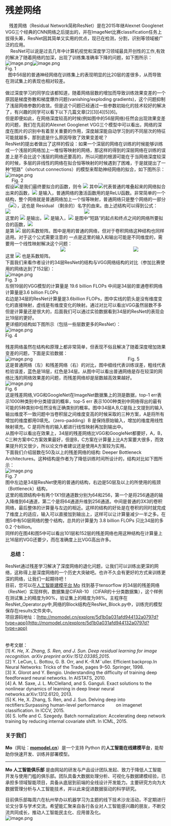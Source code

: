 # 残差网络

   残差网络（Residual Network简称ResNet）是在2015年继Alexnet Googlenet VGG三个经典的CNN网络之后提出的，并在ImageNet比赛classification任务上拔得头筹，ResNet因其简单又实用的优点，现已在检测，分割，识别等领域被广泛的应用。<br />    ResNet可以说是过去几年中计算机视觉和深度学习领域最具开创性的工作,有效的解决了随着网络的加深，出现了训练集准确率下降的问题，如下图所示：<br />![image.png](https://cdn.nlark.com/yuque/0/2019/png/388662/1561471243660-6a450746-964b-4e46-936e-624ad11b0e52.png#align=left&display=inline&height=231&name=image.png&originHeight=266&originWidth=396&size=21761&status=done&width=344)![image.png](https://cdn.nlark.com/yuque/0/2019/png/388662/1561471361969-e5fba1a8-dd85-40de-b236-e8b268b59661.png#align=left&display=inline&height=241&name=image.png&originHeight=258&originWidth=369&size=18371&status=done&width=344)<br />Fig. 1<br />  图中56层的普通神经网络在训练集上的表现明显的比20层的差很多，从而导致在测试集上的表现也相对较差。<br />
<br />做过深度学习的同学应该都知道，随着网络层数的增加而导致训练效果变差的一个原因是梯度弥散和梯度爆炸问题(vanishing/exploding gradients)，这个问题抑制了浅层网络参数的收敛。但是这个问题已经通过一些参数初始化的技术较好的解决了，有兴趣的同学可以看下以下几篇文章[2][3][4][5][6]。<br />但是即便如此，在网络深度较高的时候(例如图中的56层网络)任然会出现效果变差的问题，我们在先前的Alexnet Googlenet VGG三个模型中可以看出，网络的深度在图片的识别中有着至关重要的作用，深度越深能自动学习到的不同层次的特征可能就越多，那到底是什么原因导致了效果变差呢？<br />ResNet的提出者做出了这样的假设：如果一个深层的网络在训练的时候能够训练成一个浅层的网络加上一堆恒等映射的网络，那这样的得到的深层网络在训练的误差上是不会比这个浅层的网络还要高的，所以问题的根源可能在于当网络深度较深的时候，多层的非线性的网络在拟合恒等映射的时候遇到了困难，于是就提出了一种“短路”（shortcut connections）的模型来帮助神经网络的拟合，如下图所示：<br />![image.png](https://cdn.nlark.com/yuque/0/2019/png/388662/1561476193643-7fa3a9cc-85e9-49da-9f6f-491bbd11990a.png#align=left&display=inline&height=180&name=image.png&originHeight=248&originWidth=482&size=22726&status=done&width=349)<br />     Fig. 2<br />假设![](https://cdn.nlark.com/yuque/__latex/355b078226649f1cf244ee0f59eeaf3a.svg#card=math&code=H%28x%29&height=24&width=37)是我们最终要拟合的函数，则令 ![](https://cdn.nlark.com/yuque/__latex/54d65742ef351ebf8b11a1887faf31e7.svg#card=math&code=H%28x%29%3DF%28x%29%2Bx&height=24&width=121) 其中![](https://cdn.nlark.com/yuque/__latex/d76f2c4d6bdf142af5106c3f36e9e970.svg#card=math&code=F%28x%29&height=24&width=34)代表普通的堆叠起来的网络拟合出来的函数，![](https://cdn.nlark.com/yuque/__latex/9dd4e461268c8034f5c8564e155c67a6.svg#card=math&code=x&height=24&width=9) 是输入，普通网络的激活函数用的是ReLU函数。非常简单的一个结构，整个网络就是普通网络加上一个恒等映射，普通网络只是整个网络的一部分（![](https://cdn.nlark.com/yuque/__latex/b713db8c4efe4c1a7a3304d256f9b194.svg#card=math&code=F%28x%29%3DH%28x%29-x&height=24&width=121)），这也是 Residual （剩余的）名字的由来。由上述结构可以得到公式：<br />![](https://cdn.nlark.com/yuque/__latex/2921b6d8757b1d34ca7d7e8382901f5f.svg#card=math&code=y%3DF%28x%2C%5C%7BW_i%5C%7D%29%2Bx&height=24&width=137)                                                           ![](https://cdn.nlark.com/yuque/__latex/7acce3193127d4b71a6c2b140c22dc95.svg#card=math&code=%281%29&height=24&width=21)<br />这里的 ![](https://cdn.nlark.com/yuque/__latex/415290769594460e2e485922904f345d.svg#card=math&code=y&height=24&width=8) 是输出，![](https://cdn.nlark.com/yuque/__latex/9dd4e461268c8034f5c8564e155c67a6.svg#card=math&code=x&height=24&width=9) 是输入，![](https://cdn.nlark.com/yuque/__latex/f3e5dd0b1dc61a00993478289fd822ff.svg#card=math&code=F%28x%2C%5C%7BW_i%5C%7D%29&height=24&width=79) 是图中“短路”的起点和终点之间的网络所要拟合的函数，![](https://cdn.nlark.com/yuque/__latex/540bdf656419f2a308d7ad1571c664a0.svg#card=math&code=W_i&height=24&width=21)<br />是第 ![](https://cdn.nlark.com/yuque/__latex/865c0c0b4ab0e063e5caa3387c1a8741.svg#card=math&code=i&height=24&width=5) 层的系数矩阵。图中是用的普通的网络，但对于卷积网络这种结构也同样适用。对于这个公式需要注意的 一点是这里的输入和输出可能是不同维度的，需要用一个线性映射解决这个问题：<br />                                            ![](https://cdn.nlark.com/yuque/__latex/4add77731b95d49a23c4088d209b81fe.svg#card=math&code=y%3DF%28x%2C%5C%7BW_i%5C%7D%29%2BW_sx&height=24&width=160)                                                      ![](https://cdn.nlark.com/yuque/__latex/e4b00b4a65a415cf9ebaa9f83719c071.svg#card=math&code=%282%29&height=24&width=21)<br />这里 ![](https://cdn.nlark.com/yuque/__latex/bc09fe19e1165de9c3bdd48f49ab36a1.svg#card=math&code=W_s&height=24&width=23) 也是系数矩阵。<br />下面我们来看作者设计的34层ResNet的结构与VGG网络结构的对比（参加比赛使用的网络达到了152层）：<br />![image.png](https://cdn.nlark.com/yuque/0/2019/png/388662/1561703609123-33f446bd-18ab-4258-a0a8-dc799f2684a5.png#align=left&display=inline&height=629&name=image.png&originHeight=767&originWidth=383&size=74204&status=done&width=314)<br />Fig. 3<br />左侧19层的VGG模型的计算量是 19.6 billion FLOPs 中间是34层的普通卷积网络计算量是3.6 billion FLOPs<br />右边是34层的ResNet计算量是3.6billion FLOPs，图中实线的箭头是没有维度变化的直接映射，虚线是有维度变化的映射。通过对比可以看出VGG虽然层数不多但是计算量还是很大的，后面我们可以通过实验数据看到34层的ResNet的表现会比19层的更好。<br />更详细的结构如下图所示（包括一些层数更多的ResNet）：<br />![image.png](https://cdn.nlark.com/yuque/0/2019/png/388662/1561705484787-7f138544-f209-42a2-a4c5-c6551f4aa5a6.png#align=left&display=inline&height=275&name=image.png&originHeight=373&originWidth=846&size=63694&status=done&width=623)<br />Fig. 4<br />
<br />残差网络虽然在结构和原理上都非常简单，但表现不俗且解决了随着深度增加效果变差的问题，下面是实验数据：<br />![image.png](https://cdn.nlark.com/yuque/0/2019/png/388662/1561942424599-6b9a62c9-9999-457e-ab6f-0ad3503bcf5b.png#align=left&display=inline&height=428&name=image.png&originHeight=428&originWidth=1356&size=101322&status=done&width=1356)                                                                            Fig. 5<br />这是普通网络（左）和残差网络（右）的对比，图中细线代表训练误差，粗线代表检验误差，蓝色是18层，红色是34层。从图中可以看出普通网络是存在较深的网络比浅的网络效果差的问题，而残差网络却是层数越高效果越好。<br />![image.png](https://cdn.nlark.com/yuque/0/2019/png/388662/1561909717765-d3000c4d-7e97-4765-aa62-54cc4792a6bb.png#align=left&display=inline&height=321&name=image.png&originHeight=450&originWidth=562&size=71091&status=done&width=401)<br />Fig. 6<br />这是残差网络,VGG和GoogleNet在ImageNet数据集上的测是数据，top-1 err表示1000种类别中分类错误的概率，top-5 err 表示1000种类别中网络得出的最有可能的5种类别中任然没有正确类别的概率。图中34层A,B,C是指上文提到的输入输出维度不一致问题中当卷积层之间维度变高的时候采取的三种方案，A是将所有增加的维度都用0填充。（zero-padding）B 是保持原始输入，增加的维度用线性映射填充。C 是将所有的输入都进行线性映射再加到输出中。<br />从图中可以看出在效果上，34层的残差网络比VGG和GoogleNet都要好，A，B，C三种方案中C方案效果最好，但是B，C方案在计算量上比A方案要大很多，而效果提升的又很少，所以论文作者建议还是使用A方案较为实用。<br />下面我们介绍层数在50及以上的残差网络的结构: Deeper Bottleneck Architectures。这种结构是作者为了降低训练时间所设计的，结构对比如下图所示：<br />![image.png](https://cdn.nlark.com/yuque/0/2019/png/388662/1561909496528-ca164b0b-6eb8-492e-a9da-7a1096046bfd.png#align=left&display=inline&height=187&name=image.png&originHeight=286&originWidth=705&size=26939&status=done&width=462)<br />Fig. 7<br />图中左边是34层ResNet使用的普通的结构，右边是50层及以上的所使用的瓶颈（Bottleneck）结构，<br />这里的瓶颈结构中有两个1X1但通道数分别为64和256，第一个是将256通道的输入降维到64通道，第二个是将64通道升维到256通道。中间是普通的3X3的卷积网络，最后整体的计算量与左边的相近。这样的结构的好处是在卷积的同时就完成了维度上的适应，输入可以直接加到输出上，这样可以让计算量减少一半之多。在图5中有50层网络的整个结构，总共的计算量为 3.8 billion FLOPs 只比34层的多0.2 个billion。<br />同样的在图4和图5中可以看出101层和152层的残差网络也用这种结构在计算量上比16层的VGG还要少，而在准确度上比VGG高出许多。
<a name="YbSSn"></a>
###     总结：
ResNet通过残差学习解决了深度网络的退化问题，让我们可以训练出更深的网络，这称得上是深度网络的一个历史大突破吧。也许不久会有更好的方式来训练更深的网络，让我们一起期待吧！<br />目前，您可以在[人工智能建模平台 Mo](https://momodel.cn/) 找到基于tensorflow 的34层的残差网络（ResNet）实现样例，数据集是CIFAR-10 （CIFAR的十分类数据集），这个样例在测试集上的精度为90%，验证集上的精度为98%。主程序在ResNet_Operator.py中,网络的Block结构在ResNet_Block.py中，训练完的模型保存在results文件夹中。<br />项目源码地址：[http://momodel.cn/explore/5d1b0a031afd944132a0797d?type=app](http://momodel.cn/explore/5d1b0a031afd944132a0797d?type=app)<br />
<br />
<br />参考文献：<br />[1] _K. He, X. Zhang, S. Ren, and J. Sun. Deep residual learning for image recognition. arXiv preprint arXiv:1512.03385,2015._<br />[2] Y. LeCun, L. Bottou, G. B. Orr, and K.-R.M¨uller. Efficient backprop.In Neural Networks: Tricks of the Trade, pages 9–50. Springer, 1998.<br />[3] X. Glorot and Y. Bengio. Understanding the difficulty of training deep feedforward neural networks. In AISTATS, 2010.<br />[4] A. M. Saxe, J. L. McClelland, and S. Ganguli. Exact solutions to the nonlinear dynamics of learning in deep linear neural networks.arXiv:1312.6120, 2013.<br />[5] K. He, X. Zhang, S. Ren, and J. Sun. Delving deep into rectifiers:Surpassing human-level performance         on imagenet classification. In ICCV, 2015.<br />[6] S. Ioffe and C. Szegedy. Batch normalization: Accelerating deep network training by reducing internal covariate shift. In ICML, 2015.<br />

<a name="oxtTX"></a>
### 关于我们
**Mo**（网址：[**momodel.cn**](http://www.momodel.cn:8899/)）是一个支持 Python 的**人工智能在线建模平台**，能帮助你快速开发、训练并部署模型。

---

**Mo 人工智能俱乐部** 是由网站的研发与产品设计团队发起、致力于降低人工智能开发与使用门槛的俱乐部。团队具备大数据处理分析、可视化与数据建模经验，已承担多领域智能项目，具备从底层到前端的全线设计开发能力。主要研究方向为大数据管理分析与人工智能技术，并以此来促进数据驱动的科学研究。

目前俱乐部每周六在杭州举办以机器学习为主题的线下技术沙龙活动，不定期进行论文分享与学术交流。希望能汇聚来自各行各业对人工智能感兴趣的朋友，不断交流共同成长，推动人工智能民主化、应用普及化。<br />![image.png](https://cdn.nlark.com/yuque/0/2019/png/307794/1560565564936-bcd9ec1e-8e47-4373-ba0d-1ab3a696aee4.png#align=left&display=inline&height=175&name=image.png&originHeight=349&originWidth=720&size=170790&status=done&width=360)



